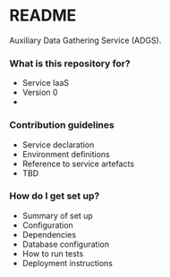 # README #

Auxiliary Data Gathering Service (ADGS).

### What is this repository for? ###

* Service IaaS 
* Version 0
* 

### Contribution guidelines ###

* Service declaration
* Environment definitions
* Reference to service artefacts
* TBD


### How do I get set up? ###

* Summary of set up
* Configuration
* Dependencies
* Database configuration
* How to run tests
* Deployment instructions